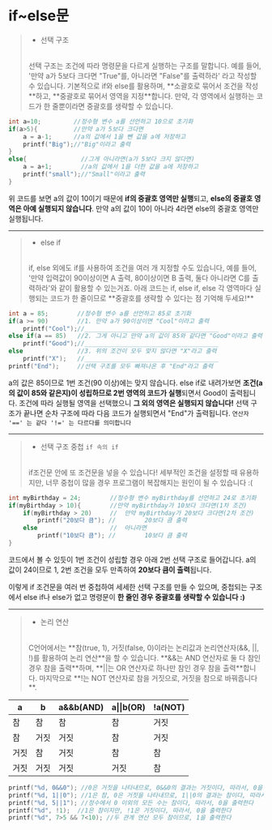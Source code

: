 # if~else문
> - 선택 구조
> <br>
> 선택 구조는 조건에 따라 명령문을 다르게 실행하는 구조를 말합니다. 예를 들어,
> '만약 a가 5보다 크다면 "True"를, 아니라면 "False"를 출력하라' 라고 작성할 수 있습니다.
> 기본적으로 if와 else를 활용하며, **소괄호로 묶어서 조건을 작성**하고,
> **중괄호로 묶어서 영역을 지정**합니다.
> 만약, 각 영역에서 실행하는 코드가 한 줄뿐이라면 중괄호를 생략할 수 있습니다.

```cpp
int a=10;         //정수형 변수 a를 선언하고 10으로 초기화
if(a>5){          //만약 a가 5보다 크다면
	a = a-1;      //a의 값에서 1을 뺀 값을 a에 저장하고
	printf("Big");//"Big"이라고 출력
}
else{               //그게 아니라면(a가 5보다 크지 않다면)
	a = a+1;        //a의 값에서 1을 더한 값을 a에 저장하고
	printf("small");//"Small"이라고 출력
}
```
위 코드를 보면 a의 값이 10이기 때문에 **if의 중괄호 영역만 실행**되고,
**else의 중괄호 영역은 아예 실행되지 않습니다**.
만약 a의 값이 10이 아니라 4라면 else의 중괄호 영역만 실행됩니다.

---------------
> - else if
><br>
> if, else 외에도 if를 사용하여 조건을 여러 개 지정할 수도 있습니다, 예를 들어, 
>'만약 입력값이 90이상이면 A 출력, 80이상이면 B 출력, 둘다 아니라면 C를 출력하라'와
>같이 활용할 수 있는거죠. 
>아래 코드는 if, else if, else 각 영역마다 실행되는 코드가 한 줄이므로
>**중괄호를 생략할 수 있다는 점 기억해 두세요!** 


```cpp
int a = 85;        //정수형 변수 a를 선언하고 85로 초기화
if(a >= 90)        //1. 만약 a가 90이상이면 "Cool"이라고 출력
	printf("Cool");//_____________________________________
else if(a == 85)   //2. 그게 아니고 만약 a의 값이 85와 같다면 "Good"이라고 출력
	printf("Good");//_____________________________________
else               //3. 위의 조건이 모두 맞지 않다면 "X"라고 출력
	printf("X");   //_____________________________________
printf("End");     //선택 구조를 모두 빠져나온 후 "End"라고 출력
```
a의 값은 85이므로 1번 조건(90 이상)에는 맞지 않습니다. else if로 내려가보면 **조건(a의 값이 85와 같은지)이 성립하므로 2번 영역의 코드가 실행**되면서 Good이 출력됩니다. 조건에 따라 실행될 영역을 선택했으니 **그 외의 영역은 실행되지 않습니다!**
선택 구조가 끝나면 순차 구조에 따라 다음 코드가 실행되면서 "End"가 출력됩니다.
`연산자 '==' 는 같다 '!=' 는 다르다를 의미합니다`

--------------------------
> - 선택 구조 중첩 `if 속의 if`
> <br>
> if조건문 안에 또 조건문을 넣을 수 있습니다!
> 세부적인 조건을 설정할 때 유용하지만, 
> 너무 중첩이 많을 경우 프로그램이 복잡해지는 원인이 될 수 있습니다 :(
```cpp
int myBirthday = 24;        //정수형 변수 myBirthday를 선언하고 24로 초기화 
if(myBirthday > 10){        //만약 myBirthday가 10보다 크다면(1차 조건)
	if(myBirthday > 20)     //	만약 myBirthday가 20보다 크다면(2차 조건)
		printf("20보다 큼"); //		20보다 큼 출력
	else					//	아니라면
		printf("10보다 큼"); //		10보다 큼 출력
}
```
코드에서 볼 수 있듯이 1번 조건이 성립할 경우 아래 2번 선택 구조로 들어갑니다. a의 값이 24이므로 1, 2번 조건을 모두 만족하여 **20보다 큼이 출력**됩니다.

이렇게 if 조건문을 여러 번 중첩하여 세세한 선택 구조를 만들 수 있으며, 중첩되는 구조에서 else if나 else가 없고 명령문이 **한 줄인 경우 중괄호를 생략할 수 있습니다 :)**

-------------------------------------------------------------------------------------
> - 논리 연산
><br>
> C언어에서는 **참(true, 1), 거짓(false, 0)이라는 논리값과 논리연산자(&&, ||, !)를 활용하여 논리 연산**을 할 수 있습니다. **&&는  AND 연산자로 둘 다 참인 경우 참을 출력**하며, **||는 OR 연산자로 하나만 참인 경우 참을 출력**합니다. 마지막으로 **!는 NOT 연산자로 참을 거짓으로, 거짓을 참으로 바꿔줍니다**.

|a|b|a&&b(AND)|a\|\|b(OR)|!a(NOT)|
|--|--|--|--|--|
|참|참|참|참|거짓|
|참|거짓|거짓|참|거짓|
|거짓|참|거짓|참|참|
|거짓|거짓|거짓|거짓|참|

```cpp
printf("%d, 0&&0"); //0은 거짓을 나타내므로, 0&&0의 결과는 거짓이다, 따라서, 0을 출력한다
printf("%d, 1||0"); //1은 참, 0은 거짓을 나타내므로, 1||0의 결과는 참이다, 따라서, 0을 출력한다
printf("%d, 5||1"); //정수에서 0 이외의 모든 수는 참이다, 따라서, 0을 출력한다
printf("%d", !1);  //1은 참이지만, !1은 거짓이다, 따라서, 0을 출력한다
printf("%d", 7>5 && 7<10); //두 관계 연산 모두 참이므로, 1을 출력한다
```

